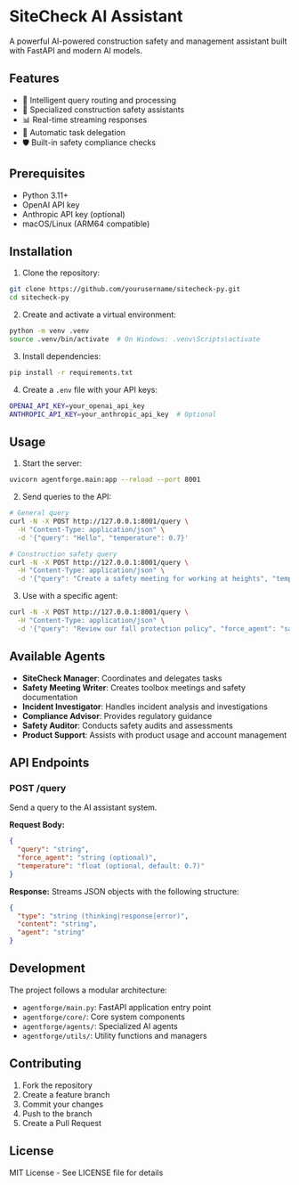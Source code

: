 # SiteCheck AI Assistant

A powerful AI-powered construction safety and management assistant built with FastAPI and modern AI models.

## Features

- 🤖 Intelligent query routing and processing
- 👥 Specialized construction safety assistants
- 📊 Real-time streaming responses
- 🔄 Automatic task delegation
- 🛡️ Built-in safety compliance checks

## Prerequisites

- Python 3.11+
- OpenAI API key
- Anthropic API key (optional)
- macOS/Linux (ARM64 compatible)

## Installation

1. Clone the repository:
```bash
git clone https://github.com/yourusername/sitecheck-py.git
cd sitecheck-py
```

2. Create and activate a virtual environment:
```bash
python -m venv .venv
source .venv/bin/activate  # On Windows: .venv\Scripts\activate
```

3. Install dependencies:
```bash
pip install -r requirements.txt
```

4. Create a `.env` file with your API keys:
```bash
OPENAI_API_KEY=your_openai_api_key
ANTHROPIC_API_KEY=your_anthropic_api_key  # Optional
```

## Usage

1. Start the server:
```bash
uvicorn agentforge.main:app --reload --port 8001
```

2. Send queries to the API:
```bash
# General query
curl -N -X POST http://127.0.0.1:8001/query \
  -H "Content-Type: application/json" \
  -d '{"query": "Hello", "temperature": 0.7}'

# Construction safety query
curl -N -X POST http://127.0.0.1:8001/query \
  -H "Content-Type: application/json" \
  -d '{"query": "Create a safety meeting for working at heights", "temperature": 0.7}'
```

3. Use with a specific agent:
```bash
curl -N -X POST http://127.0.0.1:8001/query \
  -H "Content-Type: application/json" \
  -d '{"query": "Review our fall protection policy", "force_agent": "safetyauditor", "temperature": 0.7}'
```

## Available Agents

- **SiteCheck Manager**: Coordinates and delegates tasks
- **Safety Meeting Writer**: Creates toolbox meetings and safety documentation
- **Incident Investigator**: Handles incident analysis and investigations
- **Compliance Advisor**: Provides regulatory guidance
- **Safety Auditor**: Conducts safety audits and assessments
- **Product Support**: Assists with product usage and account management

## API Endpoints

### POST /query
Send a query to the AI assistant system.

**Request Body:**
```json
{
  "query": "string",
  "force_agent": "string (optional)",
  "temperature": "float (optional, default: 0.7)"
}
```

**Response:**
Streams JSON objects with the following structure:
```json
{
  "type": "string (thinking|response|error)",
  "content": "string",
  "agent": "string"
}
```

## Development

The project follows a modular architecture:
- `agentforge/main.py`: FastAPI application entry point
- `agentforge/core/`: Core system components
- `agentforge/agents/`: Specialized AI agents
- `agentforge/utils/`: Utility functions and managers

## Contributing

1. Fork the repository
2. Create a feature branch
3. Commit your changes
4. Push to the branch
5. Create a Pull Request

## License

MIT License - See LICENSE file for details